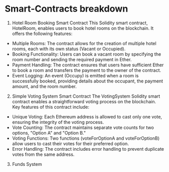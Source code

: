 #    Smart-Contracts breakdown

1. Hotel Room Booking Smart Contract
   This Solidity smart contract, HotelRoom, enables users to book hotel rooms on the blockchain. It offers the following features:
   
- Multiple Rooms: The contract allows for the creation of multiple hotel rooms, each with its own status (Vacant or Occupied).
- Booking Functionality: Users can book a vacant room by specifying the room number and sending the required payment in Ether.
- Payment Handling: The contract ensures that users have sufficient Ether to book a room and transfers the payment to the owner of the contract.
- Event Logging: An event (Occupy) is emitted when a room is successfully booked, providing details about the occupant, the payment amount, and the room number.


2. Simple Voting System Smart Contract
The VotingSystem Solidity smart contract enables a straightforward voting process on the blockchain. Key features of this contract include:
- Unique Voting: Each Ethereum address is allowed to cast only one vote, ensuring the integrity of the voting process.
- Vote Counting: The contract maintains separate vote counts for two options, "Option A" and "Option B."
- Voting Functions: Two functions (voteForOptionA and voteForOptionB) allow users to cast their votes for their preferred option.
- Error Handling: The contract includes error handling to prevent duplicate votes from the same address.


3. Funds System 
